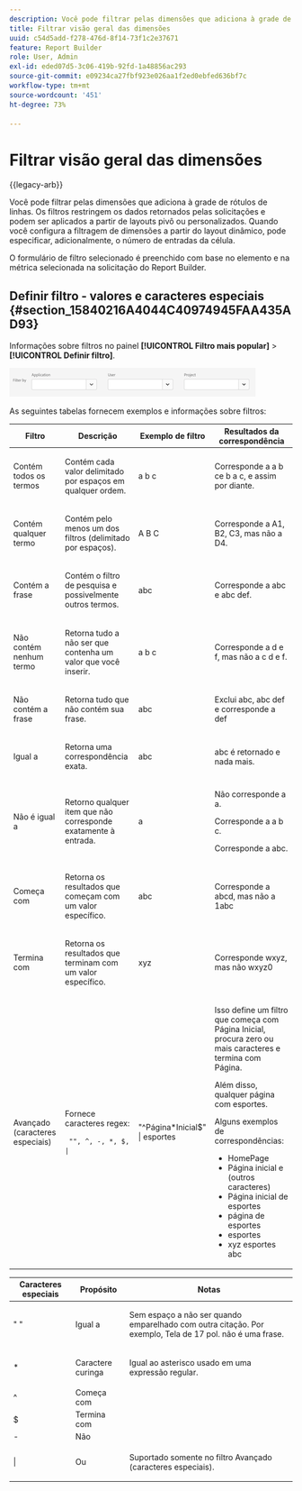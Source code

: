 ```yaml
---
description: Você pode filtrar pelas dimensões que adiciona à grade de rótulos de linhas. Os filtros restringem os dados retornados pelas solicitações e podem ser aplicados a partir de layouts pivô ou personalizados. Quando você configura a filtragem de dimensões a partir do layout dinâmico, pode especificar, adicionalmente, o número de entradas da célula.
title: Filtrar visão geral das dimensões
uuid: c54d5add-f278-476d-8f14-73f1c2e37671
feature: Report Builder
role: User, Admin
exl-id: eded07d5-3c06-419b-92fd-1a48856ac293
source-git-commit: e09234ca27fbf923e026aa1f2ed0ebfed636bf7c
workflow-type: tm+mt
source-wordcount: '451'
ht-degree: 73%

---
```


# Filtrar visão geral das dimensões

{{legacy-arb}}

Você pode filtrar pelas dimensões que adiciona à grade de rótulos de linhas. Os filtros restringem os dados retornados pelas solicitações e podem ser aplicados a partir de layouts pivô ou personalizados. Quando você configura a filtragem de dimensões a partir do layout dinâmico, pode especificar, adicionalmente, o número de entradas da célula.

O formulário de filtro selecionado é preenchido com base no elemento e na métrica selecionada na solicitação do Report Builder.

## Definir filtro - valores e caracteres especiais {#section_15840216A4044C40974945FAA435AD93}

Informações sobre filtros no painel **[!UICONTROL Filtro mais popular]** > **[!UICONTROL Definir filtro]**.

![Captura de tela mostrando a caixa de diálogo Definir Filtro com opções para Filtrar por Aplicativo, Usuário e Projeto.](/help/admin/tools/assets/filter.png)

As seguintes tabelas fornecem exemplos e informações sobre filtros:

<table id="table_8AC3A26FF02143DBA949B30F2A46CF11"> 
 <thead> 
  <tr> 
   <th colname="col1" class="entry"> Filtro </th> 
   <th colname="col02" class="entry"> Descrição </th> 
   <th colname="col2" class="entry"> Exemplo de filtro </th> 
   <th colname="col3" class="entry"> Resultados da correspondência </th> 
  </tr> 
 </thead>
 <tbody> 
  <tr> 
   <td colname="col1"> <p>Contém todos os termos </p> </td> 
   <td colname="col02"> <p>Contém cada valor delimitado por espaços em qualquer ordem. </p> </td> 
   <td colname="col2"> <p>a b c </p> </td> 
   <td colname="col3"> <p>Corresponde a <span class="term"> a b c</span>e <span class="term"> b a c</span>, e assim por diante. </p> </td> 
  </tr> 
  <tr> 
   <td colname="col1"> <p>Contém qualquer termo </p> </td> 
   <td colname="col02"> <p>Contém pelo menos um dos filtros (delimitado por espaços). </p> </td> 
   <td colname="col2"> <p>A B C </p> </td> 
   <td colname="col3"> <p>Corresponde a <span class="term"> A1</span>, <span class="term"> B2</span>, <span class="term"> C3</span>, mas não a <span class="term"> D4</span>. </p> </td> 
  </tr> 
  <tr> 
   <td colname="col1"> <p>Contém a frase </p> </td> 
   <td colname="col02"> <p>Contém o filtro de pesquisa e possivelmente outros termos. </p> </td> 
   <td colname="col2"> <p>abc </p> </td> 
   <td colname="col3"> <p>Corresponde a <span class="term"> abc</span> e <span class="term"> abc def</span>. </p> </td> 
  </tr> 
  <tr> 
   <td colname="col1"> <p>Não contém nenhum termo </p> </td> 
   <td colname="col02"> <p>Retorna tudo a não ser que contenha um valor que você inserir. </p> </td> 
   <td colname="col2"> <p>a b c </p> </td> 
   <td colname="col3"> <p>Corresponde a <span class="term"> d e f</span>, mas não a <span class="term"> c d e f</span>. </p> </td> 
  </tr> 
  <tr> 
   <td colname="col1"> <p>Não contém a frase </p> </td> 
   <td colname="col02"> <p>Retorna tudo que não contém sua frase. </p> </td> 
   <td colname="col2"> <p>abc </p> </td> 
   <td colname="col3"> <p>Exclui <span class="term"> abc</span>, <span class="term"> abc def</span> e corresponde a <span class="term"> def</span> </p> </td> 
  </tr> 
  <tr> 
   <td colname="col1"> <p>Igual a </p> </td> 
   <td colname="col02"> <p>Retorna uma correspondência exata. </p> </td> 
   <td colname="col2"> <p>abc </p> </td> 
   <td colname="col3"> <p> <span class="term"> abc</span> é retornado e nada mais. </p> </td> 
  </tr> 
  <tr> 
   <td colname="col1"> <p>Não é igual a </p> </td> 
   <td colname="col02"> <p>Retorno qualquer item que não corresponde exatamente à entrada. </p> </td> 
   <td colname="col2"> <p>a </p> </td> 
   <td colname="col3"> <p>Não corresponde a <span class="term"> a</span>. </p> <p>Corresponde a <span class="term"> a b c</span>. </p> <p>Corresponde a <span class="term"> abc</span>. </p> </td> 
  </tr> 
  <tr> 
   <td colname="col1"> <p>Começa com </p> </td> 
   <td colname="col02"> <p>Retorna os resultados que começam com um valor específico. </p> </td> 
   <td colname="col2"> <p>abc </p> </td> 
   <td colname="col3"> <p>Corresponde a <span class="term"> abcd</span>, mas não a <span class="term"> 1abc</span> </p> </td> 
  </tr> 
  <tr> 
   <td colname="col1"> <p>Termina com </p> </td> 
   <td colname="col02"> <p>Retorna os resultados que terminam com um valor específico. </p> </td> 
   <td colname="col2"> <p>xyz </p> </td> 
   <td colname="col3"> <p>Corresponde <span class="term"> wxyz</span>, mas não <span class="term"> wxyz0</span> </p> </td> 
  </tr> 
  <tr> 
   <td colname="col1"> <p>Avançado (caracteres especiais) </p> </td> 
   <td colname="col02"> <p>Fornece caracteres regex: </p> <p> <code> "", ^, -, *, $, | </code> </p> </td> 
   <td colname="col2"> <p>"^Página*Inicial$" | esportes </p> </td> 
   <td colname="col3"> <p> Isso define um filtro que começa com <span class="term"> Página Inicial</span>, procura zero ou mais caracteres e termina com <span class="term"> Página</span>. </p> <p>Além disso, qualquer página com <span class="term"> esportes</span>. </p> <p>Alguns exemplos de correspondências: </p> 
    <ul id="ul_72D76C5AFEAF405E8A0E4E3C604D10AE"> 
     <li id="li_4D490059B667450DA8A0103167C7B391">HomePage </li> 
     <li id="li_1351619156274092AEB2771D882AD357">Página inicial e (outros caracteres) </li> 
     <li id="li_940EAA99A8CF49308E8471065EB317B1">Página inicial de esportes </li> 
     <li id="li_50A895F14A454BE9BF06EE0F07F99B3B">página de esportes </li> 
     <li id="li_F3CE0D07941D4C2485D2DE0B73E00677">esportes </li> 
     <li id="li_E84C15C061824A5D922D9900392F2996">xyz esportes abc </li> 
    </ul> </td> 
  </tr> 
 </tbody> 
</table>

<table id="table_8BBB06C8860745DEA41B39673699DC0F"> 
 <thead> 
  <tr> 
   <th colname="col1" class="entry"> Caracteres especiais </th> 
   <th colname="col2" class="entry"> Propósito </th> 
   <th colname="col3" class="entry"> Notas </th> 
  </tr> 
 </thead>
 <tbody> 
  <tr> 
   <td colname="col1"> " " </td> 
   <td colname="col2"> Igual a </td> 
   <td colname="col3"> <p>Sem espaço a não ser quando emparelhado com outra citação. Por exemplo, <span class="term"> Tela de 17 pol. </span> não é uma frase. </p> </td> 
  </tr> 
  <tr> 
   <td colname="col1"> * </td> 
   <td colname="col2"> Caractere curinga </td> 
   <td colname="col3"> <p>Igual ao asterisco usado em uma expressão regular. </p> </td> 
  </tr> 
  <tr> 
   <td colname="col1"> ^ </td> 
   <td colname="col2"> Começa com </td> 
   <td colname="col3"> </td> 
  </tr> 
  <tr> 
   <td colname="col1"> $ </td> 
   <td colname="col2"> Termina com </td> 
   <td colname="col3"> </td> 
  </tr> 
  <tr> 
   <td colname="col1"> - </td> 
   <td colname="col2"> Não </td> 
   <td colname="col3"> </td> 
  </tr> 
  <tr> 
   <td colname="col1"> | </td> 
   <td colname="col2"> Ou </td> 
   <td colname="col3"> <p>Suportado somente no filtro <span class="term"> Avançado (caracteres especiais)</span>. </p> </td> 
  </tr> 
 </tbody> 
</table>

